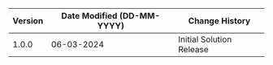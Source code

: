 | **Version** | **Date Modified (DD-MM-YYYY)** | **Change History**                          |
|-------------|--------------------------------|---------------------------------------------|
| 1.0.0       | 06-03-2024                     | Initial Solution Release |
